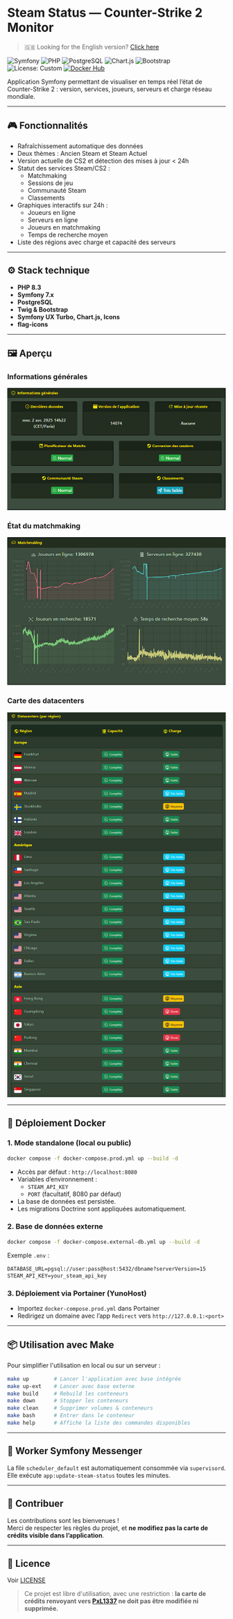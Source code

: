 # Steam Status — Counter-Strike 2 Monitor

> 🇬🇧 Looking for the English version? [Click here](https://github.com/PxL1337/steam-status/blob/master/README.en.md)

![Symfony](https://img.shields.io/badge/Symfony-7.x-black?logo=symfony)
![PHP](https://img.shields.io/badge/PHP-8.3-blue?logo=php)
![PostgreSQL](https://img.shields.io/badge/PostgreSQL-15-blue?logo=postgresql)
![Chart.js](https://img.shields.io/badge/Chart.js-UX-red?logo=chartdotjs)
![Bootstrap](https://img.shields.io/badge/Bootstrap-5-purple?logo=bootstrap)
![License: Custom](https://img.shields.io/badge/License-Custom-lightgrey)
[![Docker Hub](https://img.shields.io/docker/pulls/valpxl/steam-status?label=Docker%20Hub)](https://hub.docker.com/r/valpxl/steam-status)

Application Symfony permettant de visualiser en temps réel l’état de Counter-Strike 2 : version, services, joueurs, serveurs et charge réseau mondiale.

---

## 🎮 Fonctionnalités

- Rafraîchissement automatique des données
- Deux thèmes : Ancien Steam et Steam Actuel
- Version actuelle de CS2 et détection des mises à jour < 24h
- Statut des services Steam/CS2 :
  - Matchmaking
  - Sessions de jeu
  - Communauté Steam
  - Classements
- Graphiques interactifs sur 24h :
  - Joueurs en ligne
  - Serveurs en ligne
  - Joueurs en matchmaking
  - Temps de recherche moyen
- Liste des régions avec charge et capacité des serveurs

---

## ⚙️ Stack technique

- **PHP 8.3**
- **Symfony 7.x**
- **PostgreSQL**
- **Twig & Bootstrap**
- **Symfony UX Turbo, Chart.js, Icons**
- **flag-icons**

---

## 🖼️ Aperçu

### Informations générales

![Informations générales](https://raw.githubusercontent.com/PxL1337/steam-status/master/Docs/Assets/Readme/FR/Informations_générales.png)

### État du matchmaking

![Matchmaking](https://raw.githubusercontent.com/PxL1337/steam-status/master/Docs/Assets/Readme/FR/Matchmaking.png)

### Carte des datacenters

![Datacenters](https://raw.githubusercontent.com/PxL1337/steam-status/master/Docs/Assets/Readme/FR/Datacenters.png)

---

## 🚀 Déploiement Docker

### 1. Mode standalone (local ou public)

```bash
docker compose -f docker-compose.prod.yml up --build -d
```

- Accès par défaut : `http://localhost:8080`
- Variables d’environnement :
  - `STEAM_API_KEY`
  - `PORT` (facultatif, 8080 par défaut)
- La base de données est persistée.
- Les migrations Doctrine sont appliquées automatiquement.

### 2. Base de données externe

```bash
docker compose -f docker-compose.external-db.yml up --build -d
```

Exemple `.env` :

```dotenv
DATABASE_URL=pgsql://user:pass@host:5432/dbname?serverVersion=15
STEAM_API_KEY=your_steam_api_key
```

### 3. Déploiement via Portainer (YunoHost)

- Importez `docker-compose.prod.yml` dans Portainer
- Redirigez un domaine avec l’app `Redirect` vers `http://127.0.0.1:<port>`

---

## 📦 Utilisation avec Make

Pour simplifier l'utilisation en local ou sur un serveur :

```bash
make up        # Lancer l'application avec base intégrée
make up-ext    # Lancer avec base externe
make build     # Rebuild les conteneurs
make down      # Stopper les conteneurs
make clean     # Supprimer volumes & conteneurs
make bash      # Entrer dans le conteneur
make help      # Affiche la liste des commandes disponibles
```
---

## 🧵 Worker Symfony Messenger

La file `scheduler_default` est automatiquement consommée via `supervisord`.  
Elle exécute `app:update-steam-status` toutes les minutes.

---

## 🤝 Contribuer

Les contributions sont les bienvenues !  
Merci de respecter les règles du projet, et **ne modifiez pas la carte de crédits visible dans l’application**.

---

## 📄 Licence

Voir [LICENSE](LICENSE)  
> Ce projet est libre d'utilisation, avec une restriction : **la carte de crédits renvoyant vers [PxL1337](https://github.com/PxL1337) ne doit pas être modifiée ni supprimée.**
